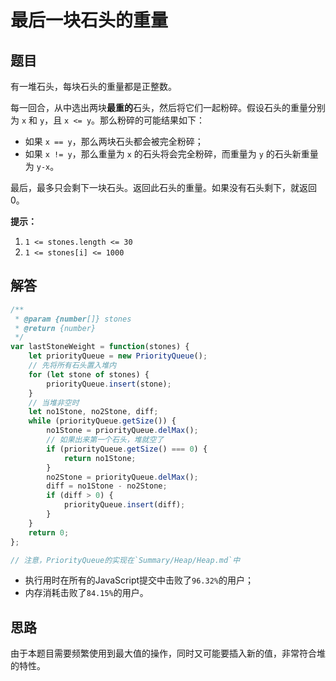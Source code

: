 # 最后一块石头的重量
## 题目
有一堆石头，每块石头的重量都是正整数。

每一回合，从中选出两块**最重的**石头，然后将它们一起粉碎。假设石头的重量分别为 ``x`` 和 ``y``，且 ``x <= y``。那么粉碎的可能结果如下：

- 如果 ``x == y``，那么两块石头都会被完全粉碎；
- 如果 ``x != y``，那么重量为 ``x`` 的石头将会完全粉碎，而重量为 ``y`` 的石头新重量为 ``y-x``。

最后，最多只会剩下一块石头。返回此石头的重量。如果没有石头剩下，就返回 0。

**提示：**

1. ``1 <= stones.length <= 30``
2. ``1 <= stones[i] <= 1000``

## 解答
```js
/**
 * @param {number[]} stones
 * @return {number}
 */
var lastStoneWeight = function(stones) {
    let priorityQueue = new PriorityQueue();
    // 先将所有石头置入堆内
    for (let stone of stones) {
        priorityQueue.insert(stone);
    }
    // 当堆非空时
    let no1Stone, no2Stone, diff;
    while (priorityQueue.getSize()) {
        no1Stone = priorityQueue.delMax();
        // 如果出来第一个石头，堆就空了
        if (priorityQueue.getSize() === 0) {
            return no1Stone;
        }
        no2Stone = priorityQueue.delMax();
        diff = no1Stone - no2Stone;
        if (diff > 0) {
            priorityQueue.insert(diff);
        }
    }
    return 0;
};

// 注意，PriorityQueue的实现在`Summary/Heap/Heap.md`中
```

- 执行用时在所有的JavaScript提交中击败了``96.32%``的用户；
- 内存消耗击败了``84.15%``的用户。

## 思路
由于本题目需要频繁使用到最大值的操作，同时又可能要插入新的值，非常符合堆的特性。
